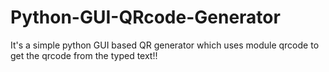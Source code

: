 # Python-GUI-QRcode-Generator
It's a simple python GUI based QR generator which uses module qrcode to get the qrcode from the typed text!!
